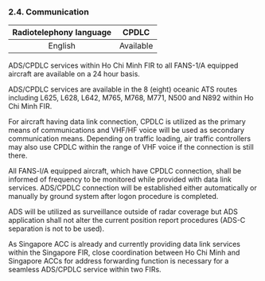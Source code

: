 ### 	2.4. Communication

| Radiotelephony language |   CPDLC   |
| :---------------------: | :-------: |
|         English         | Available |

ADS/CPDLC services within Ho Chi Minh FIR to all FANS-1/A equipped aircraft are available on a 24 hour basis.

ADS/CPDLC services are available in the 8 (eight) oceanic ATS routes including L625, L628, L642, M765, M768, M771, N500 and N892 within Ho Chi Minh FIR.

For aircraft having data link connection, CPDLC is utilized as the primary means of communications and VHF/HF voice will be used as secondary communication means. Depending on traffic loading, air traffic controllers may also use CPDLC within the range of VHF voice if the connection is still there.

All FANS-l/A equipped aircraft, which have CPDLC connection, shall be informed of frequency to be monitored while provided with data link services. ADS/CPDLC connection will be established either automatically or manually by ground system after logon procedure is completed.

ADS will be utilized as surveillance outside of radar coverage but ADS application shall not alter the current position report procedures (ADS-C separation is not to be used).

As Singapore ACC is already and currently providing data link services within the Singapore FIR, close coordination between Ho Chi Minh and Singapore ACCs for address forwarding function is necessary for a seamless ADS/CPDLC service within two FIRs.